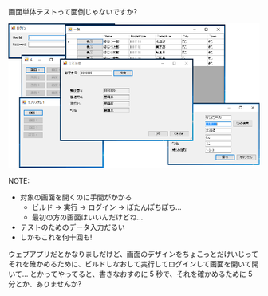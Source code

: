 画面単体テストって面倒じゃないですか?

![目的の画面まで遠い](./resources/forms.png) <!-- .element: style="width: 70%;" -->

NOTE:
* 対象の画面を開くのに手間がかかる
  - ビルド -> 実行 -> ログイン -> ぼたんぽちぽち...
  - 最初の方の画面はいいんだけどね...
* テストのためのデータ入力だるい
* しかもこれを何十回も!

ウェブアプリだとかなりましだけど、画面のデザインをちょこっとだけいじってそれを確かめるために、ビルドしなおして実行してログインして画面を開いて開いて... とかってやってると、書きなおすのに 5 秒で、それを確かめるために 5 分とか、ありませんか?
